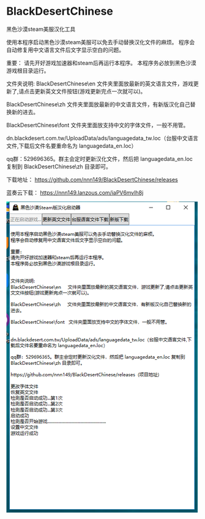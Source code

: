 # BlackDesertChinese
黑色沙漠steam美服汉化工具

使用本程序启动黑色沙漠steam美服可以免去手动替换汉化文件的麻烦。
程序会自动修复用中文语言文件后文字显示空白的问题。

重要：
请先开好游戏加速器和steam后再运行本程序。
本程序务必放到黑色沙漠游戏根目录运行。


文件夹说明:
BlackDesertChinese\en     文件夹里面放最新的英文语言文件，游戏更新了,请点击更新英文文件按钮(游戏更新完点一次就可以)。

BlackDesertChinese\zh     文件夹里面放最新的中文语言文件，有新版汉化自己替换新的进去。

BlackDesertChinese\font   文件夹里面放支持中文的字体文件，一般不用管。


dn.blackdesert.com.tw/UploadData/ads/languagedata_tw.loc（台服中文语言文件,下载后文件名要重命名为 languagedata_en.loc）

qq群：529696365。群主会定时更新汉化文件，然后把 languagedata_en.loc 复制到 BlackDesertChinese\zh 目录即可。

下载地址：
https://github.com/nnn149/BlackDesertChinese/releases  

蓝奏云下载：
https://nnn149.lanzous.com/iaPV6mvlh8j

![avatar](1.png)

